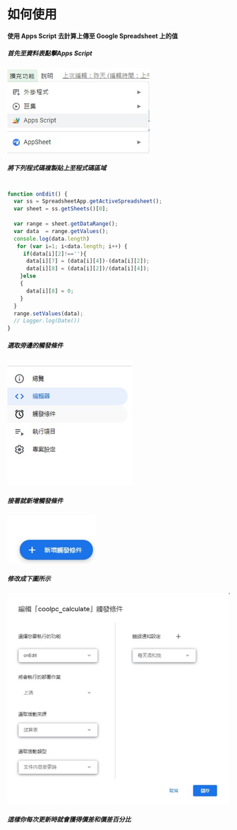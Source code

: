 # 如何使用
#### 使用 Apps Script 去計算上傳至 Google Spreadsheet 上的值

##### 首先至資料表點擊Apps Script

<img src = https://raw.githubusercontent.com/vincent-chang-rightfighter/coolpc-crawler-sqlitedb-with-gspread/master/img/sheet_appscript.jpg>

##### 將下列程式碼複製貼上至程式碼區域

```js

function onEdit() {
  var ss = SpreadsheetApp.getActiveSpreadsheet();
  var sheet = ss.getSheets()[0];

  var range = sheet.getDataRange();
  var data  = range.getValues();
  console.log(data.length)
   for (var i=1; i<data.length; i++) {
     if(data[i][2]!==''){
      data[i][7] = (data[i][4])-(data[i][2]);
      data[i][8] = (data[i][2])/(data[i][4]);
    }else
    {
      data[i][8] = 0;
    }
  }
  range.setValues(data);
  // Logger.log(Date())
}

```

##### 選取旁邊的觸發條件

<img src = https://raw.githubusercontent.com/vincent-chang-rightfighter/coolpc-crawler-sqlitedb-with-gspread/master/img/sheet_appscript_2.jpg>

##### 接著就新增觸發條件

<img src = https://raw.githubusercontent.com/vincent-chang-rightfighter/coolpc-crawler-sqlitedb-with-gspread/master/img/sheet_appscript_3.jpg>

##### 修改成下圖所示

<img src = https://raw.githubusercontent.com/vincent-chang-rightfighter/coolpc-crawler-sqlitedb-with-gspread/master/img/sheet_appscript_4.jpg>


##### 這樣你每次更新時就會獲得價差和價差百分比